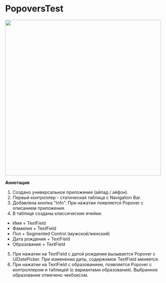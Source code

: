 # PopoversTest

<img src="https://github.com/MayborodaPavel/PopoversTest/blob/master/Representation/PopoversTest.gif" width="500"/>


**Аннотация**
1. Создано универсальное приложение (айпад / айфон).
2. Первый контроллер - статическая таблица с Navigation Bar.
3. Добавлена кнопка "Info". При нажатии появляется Popover с описанием приложения.
4. В таблице созданы классические ячейки:
  - Имя + TextField
  - Фамилия + TextField
  - Пол + Segmented Control (мужской/женский)
  - Дата рождения + TextField
  - Образование + TextField
5. При нажатии на TextField с датой рождения вызывается Popover с UIDatePicker. При изменении даты, содержимое TextField меняется.
6. При нажатии на TextField с образованием, появляется Popover с контроллером и таблицей (с вариантами образования). Выбранное образование отмечено чекбоксом. 
